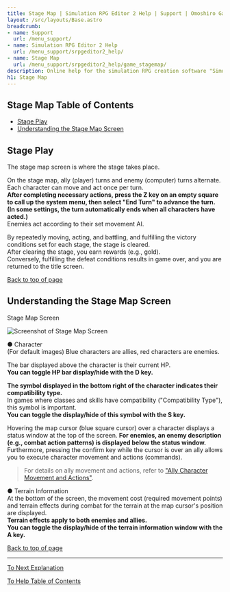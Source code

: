 ```yaml
---
title: Stage Map | Simulation RPG Editor 2 Help | Support | Omoshiro Game Shrine
layout: /src/layouts/Base.astro
breadcrumb:
- name: Support
  url: /menu_support/
- name: Simulation RPG Editor 2 Help
  url: /menu_support/srpgeditor2_help/
- name: Stage Map
  url: /menu_support/srpgeditor2_help/game_stagemap/
description: Online help for the simulation RPG creation software "Simulation RPG Editor 2". "Stage Map".
h1: Stage Map
---
```



## Stage Map Table of Contents

- [Stage Play](#RULE)
- [Understanding the Stage Map Screen](#SCREEN)

<a name="RULE"></a> 

## Stage Play

The stage map screen is where the stage takes place.  

On the stage map, ally (player) turns and enemy (computer) turns alternate.  
Each character can move and act once per turn.  
**After completing necessary actions, press the Z key on an empty square to call up the system menu, then select "End Turn" to advance the turn. (In some settings, the turn automatically ends when all characters have acted.)**  
Enemies act according to their set movement AI.  

By repeatedly moving, acting, and battling, and fulfilling the victory conditions set for each stage, the stage is cleared.  
After clearing the stage, you earn rewards (e.g., gold).  
Conversely, fulfilling the defeat conditions results in game over, and you are returned to the title screen.  

[Back to top of page](#TOP)

<a name="SCREEN"></a> 

## Understanding the Stage Map Screen

Stage Map Screen

![Screenshot of Stage Map Screen](/menu_support/srpgeditor2_help/game_stagemap/stagemap.jpg)

● Character  
(For default images) Blue characters are allies, red characters are enemies.  

The bar displayed above the character is their current HP.  
**You can toggle HP bar display/hide with the D key.**  

**The symbol displayed in the bottom right of the character indicates their compatibility type.**  
In games where classes and skills have compatibility ("Compatibility Type"), this symbol is important.  
**You can toggle the display/hide of this symbol with the S key.**  

Hovering the map cursor (blue square cursor) over a character displays a status window at the top of the screen. **For enemies, an enemy description (e.g., combat action patterns) is displayed below the status window.**  
Furthermore, pressing the confirm key while the cursor is over an ally allows you to execute character movement and actions (commands).  

> For details on ally movement and actions, refer to ["Ally Character Movement and Actions"](../game_action/).  

● Terrain Information  
At the bottom of the screen, the movement cost (required movement points) and terrain effects during combat for the terrain at the map cursor's position are displayed.  
**Terrain effects apply to both enemies and allies.**  
**You can toggle the display/hide of the terrain information window with the A key.**  

[Back to top of page](#TOP)

---

  

[To Next Explanation](../game_mapsystem/)

[To Help Table of Contents](../)